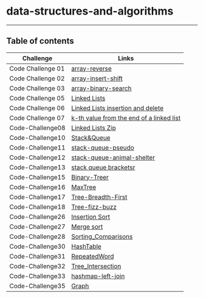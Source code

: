 # data-structures-and-algorithms
---
## Table of contents
| Challenge    | Links     |
|--------------|-----------|
| Code Challenge 01 |[array-reverse](https://github.com/alharet7/data-structures-and-algorithms/tree/main/Code-Challenge01)      |
| Code Challenge 02     |[array-insert-shift](https://github.com/alharet7/data-structures-and-algorithms/tree/main/Code-Challenge02)  |
| Code Challenge 03     |[array-binary-search](https://github.com/alharet7/data-structures-and-algorithms/tree/main/Code-Challenge03)   |
| Code Challenge 05     |[Linked Lists](https://github.com/alharet7/data-structures-and-algorithms/tree/main/Code-Challenge05)   |
| Code Challenge 06     |[Linked Lists insertion and delete](https://github.com/alharet7/data-structures-and-algorithms/tree/main/Code-Challenge06)   |
| Code Challenge 07     |[k-th value from the end of a linked list](https://github.com/alharet7/data-structures-and-algorithms/tree/main/Code-Challenge07)   |
| Code-Challenge08     |[Linked Lists Zip](https://github.com/alharet7/data-structures-and-algorithms/tree/main/Code-Challenge08)
| Code-Challenge10     |[Stack&Queue](https://github.com/alharet7/data-structures-and-algorithms/tree/main/Code-Challenge10)
| Code-Challenge11     |[stack-queue-pseudo](https://github.com/alharet7/data-structures-and-algorithms/tree/main/Code-Challenge11)
| Code-Challenge12     |[stack-queue-animal-shelter](https://github.com/alharet7/data-structures-and-algorithms/tree/main/Code-Challenge12)
| Code-Challenge13     |[stack queue bracketsr](https://github.com/alharet7/data-structures-and-algorithms/tree/main/Code-Challenge13)
| Code-Challenge15     |[Binary-Treer](https://github.com/alharet7/data-structures-and-algorithms/tree/main/Code-Challenge15)
| Code-Challenge16     |[MaxTree](https://github.com/alharet7/data-structures-and-algorithms/tree/main/Code-Challenge16)
| Code-Challenge17     |[Tree-Breadth-First](https://github.com/alharet7/data-structures-and-algorithms/tree/main/Code-Challenge17)
| Code-Challenge18     |[Tree-fizz-buzz](https://github.com/alharet7/data-structures-and-algorithms/tree/main/Code-Challenge18)
| Code-Challenge26     |[Insertion Sort](https://github.com/alharet7/data-structures-and-algorithms/tree/main/Code-Challenge26)
| Code-Challenge27     |[Merge sort](https://github.com/alharet7/data-structures-and-algorithms/tree/main/Code-Challenge27)
| Code-Challenge28     |[Sorting_Comparisons](https://github.com/alharet7/data-structures-and-algorithms/tree/main/Code-Challenge28)
| Code-Challenge30     |[HashTable](https://github.com/alharet7/data-structures-and-algorithms/tree/main/Code-Challenge30/HashTable)
| Code-Challenge31     |[RepeatedWord](https://github.com/alharet7/data-structures-and-algorithms/tree/main/Code-Challenge31/RepeatedWord)
| Code-Challenge32     |[Tree_Intersection](https://github.com/alharet7/data-structures-and-algorithms/tree/main/Code-Challenge32/Tree_Intersection)
| Code-Challenge33     |[hashmap-left-join](https://github.com/alharet7/data-structures-and-algorithms/tree/main/Code-Challenge33/hashmap-left-join)
| Code-Challenge35     |[Graph](https://github.com/alharet7/data-structures-and-algorithms/tree/main/Code-Challenge34/Graph)

